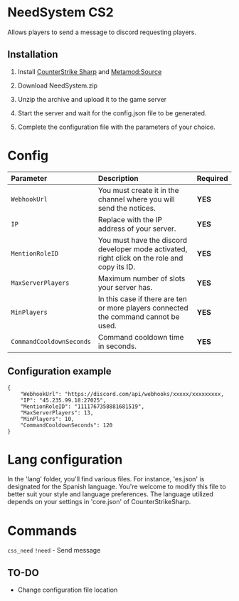 # NeedSystem CS2
Allows players to send a message to discord requesting players.
## Installation
1. Install [CounterStrike Sharp](https://github.com/roflmuffin/CounterStrikeSharp) and [Metamod:Source](https://www.sourcemm.net/downloads.php/?branch=master)

2. Download NeedSystem.zip

3. Unzip the archive and upload it to the game server

4. Start the server and wait for the config.json file to be generated.

5. Complete the configuration file with the parameters of your choice.

# Config
| Parameter | Description | Required     |
| :------- | :------- | :------- |
| `WebhookUrl` | You must create it in the channel where you will send the notices. |**YES** |
| `IP` | Replace with the IP address of your server. |**YES** |
| `MentionRoleID` | You must have the discord developer mode activated, right click on the role and copy its ID. |**YES** |
| `MaxServerPlayers` | Maximum number of slots your server has. |**YES** |
| `MinPlayers` | In this case if there are ten or more players connected the command cannot be used. | **YES** |
| `CommandCooldownSeconds` | Command cooldown time in seconds. | **YES** |

## Configuration example
```
{
    "WebhookUrl": "https://discord.com/api/webhooks/xxxxx/xxxxxxxxx,
    "IP": "45.235.99.18:27025",
    "MentionRoleID": "1111767358881681519",
    "MaxServerPlayers": 13,
    "MinPlayers": 10,
    "CommandCooldownSeconds": 120
}
```

# Lang configuration

In the 'lang' folder, you'll find various files. For instance, 'es.json' is designated for the Spanish language. You're welcome to modify this file to better suit your style and language preferences. The language utilized depends on your settings in 'core.json' of CounterStrikeSharp.

# Commands
`css_need` `!need` - Send message

## TO-DO
- Change configuration file location